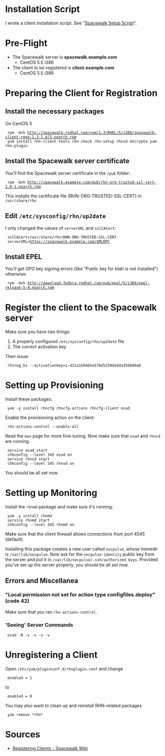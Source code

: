 Installation Script
===================

I wrote a client installation script. See "[Spacewalk Setup
Script](Spacewalk_Setup_Script "wikilink")".

Pre-Flight
==========

-   The Spacewalk server is **spacewalk.example.com**
    -   CentOS 5.5 i386
-   The client to be registered is **client.example.com**
    -   CentOS 5.5 i386

Preparing the Client for Registration
=====================================

Install the necessary packages
------------------------------

On CentOS 5

` rpm -Uvh `[`http://spacewalk.redhat.com/yum/1.3/RHEL/5/i386/spacewalk-client-repo-1.3-1.el5.noarch.rpm`](http://spacewalk.redhat.com/yum/1.3/RHEL/5/i386/spacewalk-client-repo-1.3-1.el5.noarch.rpm)  
` yum install rhn-client-tools rhn-check rhn-setup rhnsd m2crypto yum-rhn-plugin`

Install the Spacewalk server certificate
----------------------------------------

You'll find the Spacewalk server certificate in the `/pub` folder:

` rpm -Uvh `[`http://spacewalk.example.com/pub/rhn-org-trusted-ssl-cert-1.0-1.noarch.rpm`](http://spacewalk.example.com/pub/rhn-org-trusted-ssl-cert-1.0-1.noarch.rpm)

This installs the certificate file (RHN-ORG-TRUSTED-SSL-CERT) in
`/usr/share/rhn`

Edit `/etc/sysconfig/rhn/up2date`
---------------------------------

I only changed the values of `serverURL` and `sslCACert`:

` sslCACert=/usr/share/rhn/RHN-ORG-TRUSTED-SSL-CERT`  
` serverURL=`[`https://spacewalk.example.com/XMLRPC`](https://spacewalk.example.com/XMLRPC)

Install EPEL
------------

You'll get GPG key signing errors (like "Public key for blah is not
installed") otherwise:

` rpm -Uvh `[`http://download.fedora.redhat.com/pub/epel/5/i386/epel-release-5-4.noarch.rpm`](http://download.fedora.redhat.com/pub/epel/5/i386/epel-release-5-4.noarch.rpm)

Register the client to the Spacewalk server
===========================================

Make sure you have two things:

1.  A properly configured `/etc/sysconfig/rhn/up2date` file
2.  The correct activation key

Then issue:

` rhnreg_ks --activationkey=1-d31a1b9465e576d5250de5da356b00a0`

Setting up Provisioning
=======================

Install these packages:

` yum -y install rhncfg rhncfg-actions rhncfg-client osad`

Enable the provisioning action on the client:

` rhn-actions-control --enable-all`

Read the `man` page for more fine-tuning. Now make sure that `osad` and
`rhnsd` are running:

` service osad start`  
` chkconfig --level 345 osad on`  
` service rhnsd start`  
` chkconfig --level 345 rhnsd on`

You should be all set now.

Setting up Monitoring
=====================

Install the `rhnmd` package and make sure it's running:

` yum -y install rhnmd`  
` service rhnmd start`  
` chkconfig --level 345 rhnmd on`

Make sure that the client firewall allows connections from port 4545
(default).

Installing this package creates a new user called `nocpulse`, whose
homedir is `/var/lib/nocpulse`. Now ask for the `nocpulse-identity`
public key from the server and put it in
`/var/lib/nocpulse/.ssh/authorized_keys`. Provided you've set up the
server properly, you should be all set now.

Errors and Miscellanea
----------------------

### "Local permission not set for action type configfiles.deploy" (code 42)

Make sure that you ran `rhn-actions-control`.

### 'Seeing' Server Commands

` osad -N -v -v -v -v`

Unregistering a Client
======================

Open `/etc/yum/pluginconf.d/rhnplugin.conf` and change

` enabled = 1`

to

` enabled = 0`

You may also want to clean up and reinstall RHN-related packages

` yum remove *rhn*`

Sources
=======

-   [Registering Clients - Spacewalk
    Wiki](https://fedorahosted.org/spacewalk/wiki/RegisteringClients)




